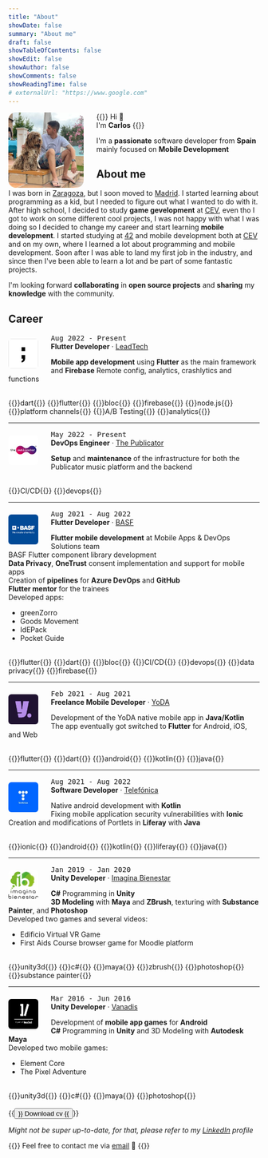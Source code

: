 ```yaml
---
title: "About"
showDate: false
summary: "About me"
draft: false
showTableOfContents: false
showEdit: false
showAuthor: false
showComments: false
showReadingTime: false
# externalUrl: "https://www.google.com"
---
```



<img src="/about/profile.jpeg" alt="About me" width="30%" style="border-radius: 10%; float: left; margin: 0 5% 0 0;">

{{<lead>}}
Hi :wave:<br>
I'm **Carlos**
{{</lead>}}

I'm a **passionate** software developer from **Spain** mainly focused on **Mobile Development**

## About me

I was born in [Zaragoza](https://en.wikipedia.org/wiki/Zaragoza), but I soon moved to [Madrid](https://en.wikipedia.org/wiki/Madrid). I started learning about programming as a kid, but I needed to figure out what I wanted to do with it. After high school, I decided to study **game gevelopment** at [CEV](https://www.cev.com), even tho I got to work on some different cool projects, I was not happy with what I was doing so I decided to change my career and start learning **mobile development**. I started studying at [42](https://42.fr) and mobile development both at [CEV](https://www.cev.com) and on my own, where I learned a lot about programming and mobile development. Soon after I was able to land my first job in the industry, and since then I've been able to learn a lot and be part of some fantastic projects.

I'm looking forward **collaborating** in **open source projects** and **sharing** my **knowledge** with the community.

## Career

<img src="/about/jobs/leadtech.jpeg" alt="LeadTech" width="60px" style="border-radius: 10%; float: left; margin: 10px 5% 0 0;">

<kbd>Aug 2022 - Present</kbd><br>**Flutter Developer** · [LeadTech](https://leadtech.com)

**Mobile app development** using **Flutter** as the main framework and **Firebase** Remote config, analytics, crashlytics and functions

<br>
{{<skills>}}dart{{</skills>}}
{{<skills>}}flutter{{</skills>}}
{{<skills>}}bloc{{</skills>}}
{{<skills>}}firebase{{</skills>}}
{{<skills>}}node.js{{</skills>}}
{{<skills>}}platform channels{{</skills>}}
{{<skills>}}A/B Testing{{</skills>}}
{{<skills>}}analytics{{</skills>}}
<br>

---

<img src="/about/jobs/publicator.jpeg" alt="The Publicator" width="60px" style="border-radius: 10%; float: left; margin: 10px 5% 0 0;">

<kbd>May 2022 - Present</kbd><br>**DevOps Engineer** · [The Publicator](https://the-publicator.com)

**Setup** and **maintenance** of the infrastructure for both the Publicator music platform and the backend

<br>
{{<skills>}}CI/CD{{</skills>}}
{{<skills>}}devops{{</skills>}}
<br>

---

<img src="/about/jobs/basf.jpeg" alt="BASF" width="60px" style="border-radius: 10%; float: left; margin: 10px 5% 0 0;">

<kbd>Aug 2021 - Aug 2022</kbd><br>**Flutter Developer** · [BASF](https://basf.com)

**Flutter mobile development** at Mobile Apps & DevOps Solutions team<br>
BASF Flutter component library development<br>
**Data Privacy**, **OneTrust** consent implementation and support for mobile apps<br>
Creation of **pipelines** for **Azure DevOps** and **GitHub**<br>
**Flutter mentor** for the trainees<br>
Developed apps:
- greenZorro
- Goods Movement
- IdEPack
- Pocket Guide

<br>
{{<skills>}}flutter{{</skills>}}
{{<skills>}}dart{{</skills>}}
{{<skills>}}bloc{{</skills>}}
{{<skills>}}CI/CD{{</skills>}}
{{<skills>}}devops{{</skills>}}
{{<skills>}}data privacy{{</skills>}}
{{<skills>}}firebase{{</skills>}}
<br>

---

<img src="/about/jobs/yoda.jpeg" alt="YoDA" width="60px" style="border-radius: 10%; float: left; margin: 10px 5% 0 0;">

<kbd>Feb 2021 - Aug 2021</kbd><br>**Freelance Mobile Developer** · [YoDA](https://yoda.agency)

Development of the YoDA native mobile app in **Java/Kotlin**<br>
The app eventually got switched to **Flutter** for Android, iOS, and Web

<br>
{{<skills>}}flutter{{</skills>}}
{{<skills>}}dart{{</skills>}}
{{<skills>}}android{{</skills>}}
{{<skills>}}kotlin{{</skills>}}
{{<skills>}}java{{</skills>}}
<br>

---

<img src="/about/jobs/telefonica.jpeg" alt="Telefónica" width="60px" style="border-radius: 10%; float: left; margin: 10px 5% 0 0;">

<kbd>Aug 2021 - Aug 2022</kbd><br>**Software Developer** · [Telefónica](https://telefonica.com)

Native android development with **Kotlin**<br>
Fixing mobile application security vulnerabilities with **Ionic**<br>
Creation and modifications of Portlets in **Liferay** with **Java**

<br>
{{<skills>}}ionic{{</skills>}}
{{<skills>}}android{{</skills>}}
{{<skills>}}kotlin{{</skills>}}
{{<skills>}}liferay{{</skills>}}
{{<skills>}}java{{</skills>}}
<br>

---

<img src="/about/jobs/ib.jpeg" alt="Imagina Bienestar" width="60px" style="border-radius: 10%; float: left; margin: 10px 5% 0 0;">

<kbd>Jan 2019 - Jan 2020</kbd><br>**Unity Developer** · [Imagina Bienestar](https://imaginabienestar.com)

**C#** Programming in **Unity**<br>
**3D Modeling** with **Maya** and **ZBrush**, texturing with **Substance Painter**, and **Photoshop**<br>
Developed two games and several videos:
- Edificio Virtual VR Game
- First Aids Course browser game for Moodle platform

<br>
{{<skills>}}unity3d{{</skills>}}
{{<skills>}}c#{{</skills>}}
{{<skills>}}maya{{</skills>}}
{{<skills>}}zbrush{{</skills>}}
{{<skills>}}photoshop{{</skills>}}
{{<skills>}}substance painter{{</skills>}}
<br>

---

<img src="/about/jobs/vanadis.jpeg" alt="Vanadis" width="60px" style="border-radius: 10%; float: left; margin: 10px 5% 0 0;">

<kbd>Mar 2016 - Jun 2016</kbd><br>**Unity Developer** · [Vanadis](https://vanadis.es)

Development of **mobile app games** for **Android**<br>
**C#** Programming in **Unity** and 3D Modeling with **Autodesk Maya**<br>
Developed two mobile games:
- Element Core
- The Pixel Adventure

<br>
{{<skills>}}unity3d{{</skills>}}
{{<skills>}}c#{{</skills>}}
{{<skills>}}maya{{</skills>}}
{{<skills>}}photoshop{{</skills>}}
<br>

<br>
{{<button href="/docs/cv.pdf" download="download" target="_self">}}
Download cv
{{</button>}}


_Might not be super up-to-date, for that, please refer to my [LinkedIn](https://www.linkedin.com/in/cgutierr) profile_


{{<lead>}}
Feel free to contact me via [email](mailto:carlosgutimo.3d@gmail.com) :email:
{{</lead>}}
